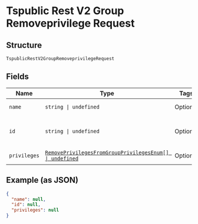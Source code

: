 
# Tspublic Rest V2 Group Removeprivilege Request

## Structure

`TspublicRestV2GroupRemoveprivilegeRequest`

## Fields

| Name | Type | Tags | Description |
|  --- | --- | --- | --- |
| `name` | `string \| undefined` | Optional | Name of the group |
| `id` | `string \| undefined` | Optional | The GUID of the group to query. |
| `privileges` | [`RemovePrivilegesFromGroupPrivilegesEnum[] \| undefined`](../../doc/models/remove-privileges-from-group-privileges-enum.md) | Optional | List of privileges |

## Example (as JSON)

```json
{
  "name": null,
  "id": null,
  "privileges": null
}
```

